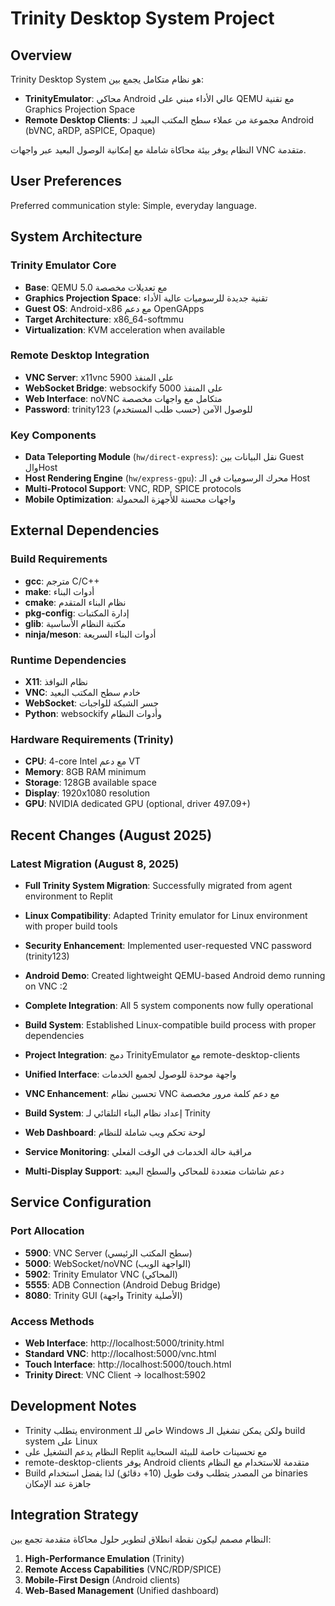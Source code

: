 # Trinity Desktop System Project

## Overview

Trinity Desktop System هو نظام متكامل يجمع بين:
- **TrinityEmulator**: محاكي Android عالي الأداء مبني على QEMU مع تقنية Graphics Projection Space
- **Remote Desktop Clients**: مجموعة من عملاء سطح المكتب البعيد لـ Android (bVNC, aRDP, aSPICE, Opaque)

النظام يوفر بيئة محاكاة شاملة مع إمكانية الوصول البعيد عبر واجهات VNC متقدمة.

## User Preferences

Preferred communication style: Simple, everyday language.

## System Architecture

### Trinity Emulator Core
- **Base**: QEMU 5.0 مع تعديلات مخصصة
- **Graphics Projection Space**: تقنية جديدة للرسوميات عالية الأداء
- **Guest OS**: Android-x86 مع دعم OpenGApps
- **Target Architecture**: x86_64-softmmu
- **Virtualization**: KVM acceleration when available

### Remote Desktop Integration  
- **VNC Server**: x11vnc على المنفذ 5900
- **WebSocket Bridge**: websockify على المنفذ 5000
- **Web Interface**: noVNC متكامل مع واجهات مخصصة
- **Password**: trinity123 للوصول الآمن (حسب طلب المستخدم)

### Key Components
- **Data Teleporting Module** (`hw/direct-express`): نقل البيانات بين Guest والHost
- **Host Rendering Engine** (`hw/express-gpu`): محرك الرسوميات في الـ Host
- **Multi-Protocol Support**: VNC, RDP, SPICE protocols
- **Mobile Optimization**: واجهات محسنة للأجهزة المحمولة

## External Dependencies

### Build Requirements
- **gcc**: مترجم C/C++
- **make**: أدوات البناء
- **cmake**: نظام البناء المتقدم
- **pkg-config**: إدارة المكتبات
- **glib**: مكتبة النظام الأساسية
- **ninja/meson**: أدوات البناء السريعة

### Runtime Dependencies
- **X11**: نظام النوافذ
- **VNC**: خادم سطح المكتب البعيد
- **WebSocket**: جسر الشبكة للواجبات
- **Python**: websockify وأدوات النظام

### Hardware Requirements (Trinity)
- **CPU**: 4-core Intel مع دعم VT
- **Memory**: 8GB RAM minimum
- **Storage**: 128GB available space
- **Display**: 1920x1080 resolution
- **GPU**: NVIDIA dedicated GPU (optional, driver 497.09+)

## Recent Changes (August 2025)

### Latest Migration (August 8, 2025)
- **Full Trinity System Migration**: Successfully migrated from agent environment to Replit
- **Linux Compatibility**: Adapted Trinity emulator for Linux environment with proper build tools
- **Security Enhancement**: Implemented user-requested VNC password (trinity123)
- **Android Demo**: Created lightweight QEMU-based Android demo running on VNC :2
- **Complete Integration**: All 5 system components now fully operational
- **Build System**: Established Linux-compatible build process with proper dependencies

- **Project Integration**: دمج TrinityEmulator مع remote-desktop-clients
- **Unified Interface**: واجهة موحدة للوصول لجميع الخدمات
- **VNC Enhancement**: تحسين نظام VNC مع دعم كلمة مرور مخصصة
- **Build System**: إعداد نظام البناء التلقائي لـ Trinity
- **Web Dashboard**: لوحة تحكم ويب شاملة للنظام
- **Service Monitoring**: مراقبة حالة الخدمات في الوقت الفعلي
- **Multi-Display Support**: دعم شاشات متعددة للمحاكي والسطح البعيد

## Service Configuration

### Port Allocation
- **5900**: VNC Server (سطح المكتب الرئيسي)
- **5000**: WebSocket/noVNC (الواجهة الويب)
- **5902**: Trinity Emulator VNC (المحاكي)
- **5555**: ADB Connection (Android Debug Bridge)
- **8080**: Trinity GUI (واجهة Trinity الأصلية)

### Access Methods
- **Web Interface**: http://localhost:5000/trinity.html
- **Standard VNC**: http://localhost:5000/vnc.html
- **Touch Interface**: http://localhost:5000/touch.html
- **Trinity Direct**: VNC Client → localhost:5902

## Development Notes

- Trinity يتطلب environment خاص للـ Windows ولكن يمكن تشغيل الـ build system على Linux
- النظام يدعم التشغيل على Replit مع تحسينات خاصة للبيئة السحابية
- remote-desktop-clients يوفر Android clients متقدمة للاستخدام مع النظام
- Build من المصدر يتطلب وقت طويل (10+ دقائق) لذا يفضل استخدام binaries جاهزة عند الإمكان

## Integration Strategy

النظام مصمم ليكون نقطة انطلاق لتطوير حلول محاكاة متقدمة تجمع بين:
1. **High-Performance Emulation** (Trinity)
2. **Remote Access Capabilities** (VNC/RDP/SPICE)
3. **Mobile-First Design** (Android clients)
4. **Web-Based Management** (Unified dashboard)